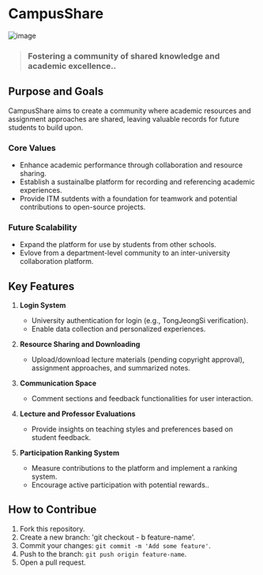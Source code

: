 # CampusShare
![image](https://github.com/user-attachments/assets/69040374-efe7-438d-9137-2b2ef9d4705e)

> ### **Fostering a community of shared knowledge and academic excellence.**.

## Purpose and Goals

CampusShare aims to create a community where academic resources and assignment approaches are shared, leaving valuable records for future students to build upon.

### Core Values
- Enhance academic performance through collaboration and resource sharing.
- Establish a sustainalbe platform for recording and referencing academic experiences.
- Provide ITM sutdents with a foundation for teamwork and potential contributions to open-source projects.

### Future Scalability
- Expand the platform for use by students from other schools.
- Evlove from a department-level community to an inter-university collaboration platform.

## Key Features

1. **Login System**
   - University authentication for login (e.g., TongJeongSi verification).
   - Enable data collection and personalized experiences.

2. **Resource Sharing and Downloading**
   - Upload/download lecture materials (pending copyright approval), assignment approaches, and summarized notes.

3. **Communication Space**
   - Comment sections and feedback functionalities for user interaction.

4. **Lecture and Professor Evaluations**
   - Provide insights on teaching styles and preferences based on student feedback.

5. **Participation Ranking System**
   - Measure contributions to the platform and implement a ranking system.
   - Encourage active participation with potential rewards..

## How to Contribue
1. Fork this repository.
2. Create a new branch: 'git checkout - b feature-name'.
3. Commit your changes: `git commit -m 'Add some feature'`.
4. Push to the branch: `git push origin feature-name`.
5. Open a pull request.
